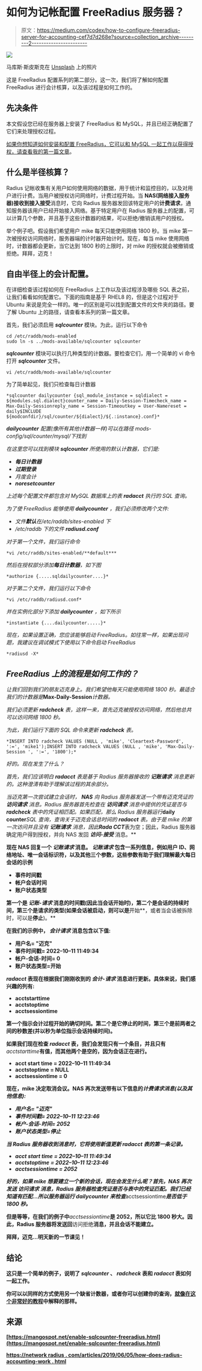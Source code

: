 # 如何为记帐配置 FreeRadius 服务器？

> 原文：<https://medium.com/codex/how-to-configure-freeradius-server-for-accounting-cef7d7d268e?source=collection_archive---------2----------------------->

![](img/99a374864ae81c4ec9062061e65806bb.png)

马库斯·斯皮斯克在 [Unsplash](https://unsplash.com?utm_source=medium&utm_medium=referral) 上的照片

这是 FreeRadius 配置系列的第二部分。这一次，我们将了解如何配置 FreeRadius 进行会计核算，以及该过程是如何工作的。

## **先决条件**

本文假设您已经在服务器上安装了 FreeRadius 和 MySQL，并且已经正确配置了它们来处理授权过程。

[如果你想知道如何安装和配置 FreeRadius，它可以和 MySQL 一起工作以获得授权，请查看我的第一篇文章](/codex/configure-freeradius-to-use-mysql-on-linux-95fa546cc3a7)。

## 什么是半径核算？

Radius 记帐收集有关用户如何使用网络的数据，用于统计和监控目的，以及对用户进行计费。当用户被授权访问网络时，计费过程开始。当 **NAS(网络接入服务器)**接收到**接入接受**消息时，它向 Radius 服务器发回该特定用户的**计费请求**，通知服务器该用户已经开始接入网络。基于特定用户在 Radius 服务器上的配置，可以计算几个参数，并且基于这些计数器的结果，可以拒绝/撤销该用户的授权。

举个例子吧。假设我们希望用户 mike 每天只能使用网络 1800 秒。当 mike 第一次被授权访问网络时，服务器端的计时器开始计时。现在，每当 mike 使用网络时，计数器都会更新，当它达到 1800 秒的上限时，对 mike 的授权就会被撤销或拒绝。拜拜，迈克！

## 自由半径上的会计配置。

在详细检查该过程如何在 FreeRadius 上工作以及该过程涉及哪些 SQL 表之前，让我们看看如何配置它。下面的指南是基于 RHEL8 的，但是这个过程对于 Ubuntu 来说是完全一样的。唯一的区别是可以找到配置文件的文件夹的路径。要了解 Ubuntu 上的路径，请查看本系列的第一篇文章。

首先，我们必须启用 ***sqlcounter*** 模块。为此，运行以下命令

```
cd /etc/raddb/mods-enabled
sudo ln -s ../mods-available/sqlcounter sqlcounter
```

***sqlcounter*** 模块可以执行几种类型的计数器。要检查它们，用一个简单的 vi 命令打开 ***sqlcounter*** 文件。

```
vi /etc/raddb/mods-available/sqlcounter
```

为了简单起见，我们只检查每日计数器

```
*sqlcounter dailycounter {sql_module_instance = sqldialect = ${modules.sql.dialect}counter_name = Daily-Session-Timecheck_name = Max-Daily-Sessionreply_name = Session-Timeoutkey = User-Namereset = daily$INCLUDE ${modconfdir}/sql/counter/${dialect}/${.:instance}.conf}*
```

****dailycounter*** 配置(像所有其他计数器一样)可以在路径 mods-config/sql/counter/mysql/下找到*

*在这里您可以找到模块 ***sqlcounter*** 所使用的默认计数器，它们是:*

*   ***每日计数器***
*   ***过期登录***
*   *月度会计*
*   ***noresetcounter***

*上述每个配置文件都包含对 MySQL 数据库上的表 **radacct** 执行的 SQL 查询。*

*为了使 FreeRadius 能够使用 ***dailycounter*** ，我们必须修改两个文件:*

*   *文件**默认**在/etc/raddb/sites-enabled 下*
*   */etc/raddb 下的文件 **radiusd.conf***

*对于第一个文件，我们运行命令*

```
*vi /etc/raddb/sites-enabled/**default***
```

*然后在授权部分添加**每日计数器**，如下图*

```
*authorize {.....sqldailycounter....}*
```

*对于第二个文件，我们运行以下命令*

```
*vi /etc/raddb/radiusd.conf*
```

*并在实例化部分下添加 **dailycounter** ，如下所示*

```
*instantiate {....dailycounter.....}*
```

*现在，如果设置正确，您应该能够启动 FreeRadius。如往常一样，如果出现问题，我建议在调试模式下使用以下命令启动 FreeRadius*

```
*radiusd -X*
```

## *FreeRadius 上的流程是如何工作的？*

*让我们回到我们的朋友迈克身上。我们希望他每天只能使用网络 1800 秒。最适合我们的计数器是***Max-Daily-Session***计数器。*

*我们必须更新 ***radcheck*** 表，这样一来，首先迈克被授权访问网络，然后他总共可以访问网络 1800 秒。*

*为此，我们运行下面的 SQL 命令来更新 ***radcheck*** 表。*

```
*INSERT INTO radcheck VALUES (NULL , 'mike', 'Cleartext-Password', ':=', 'mike1');INSERT INTO radcheck VALUES (NULL , 'mike', 'Max-Daily-Session ', ':=', '1800');*
```

*好的。现在发生了什么？*

*首先，我们应该明白 ***radacct*** 表是基于 Radius 服务器接收的 ***记账请求*** 消息更新的。这种澄清有助于理解该过程的其余部分。*

*当迈克第一次尝试建立会话时， **NAS** 向 Radius 服务器发送一个带有迈克凭证的 ***访问请求*** 消息。Radius 服务器首先检查在 ***访问请求*** 消息中提供的凭证是否与 ***radcheck*** 表中的凭证相匹配。如果匹配，那么 Radius 服务器运行***daily counter***SQL 查询，查询关于迈克会话总时间的 ***radacct*** 表。由于是 mike 的第一次访问并且没有 ***记账请求*** 消息，因此****Rada CCT***表为空；因此，Radius 服务器确定用户得到授权，并向 NAS 发回 ***访问-接受*** 消息。**

**现在 NAS 回复一个 ***记账请求*** 消息。 ***记账请求*** 包含一系列信息，例如用户 ID、网络地址、唯一会话标识符，以及其他三个参数，这些参数有助于我们理解最大每日会话的示例**

*   **事件时间戳**
*   **帐户会话时间**
*   **账户状态类型**

**第一个是 ***记账-请求*** 消息的时间戳(因此当会话开始时)，第二个是会话的持续时间，第三个是请求的类型(如果会话被启动，则可以是**开始**，或者当会话被拆除时，可以是**停止**)。**

**在我们的示例中， ***会计请求*** 消息包含以下值:**

*   **用户名= "迈克"**
*   **事件时间戳= 2022–10–11 11:49:34**
*   **帐户-会话-时间= 0**
*   **账户状态类型=开始**

*****radacct*** 表现在根据我们刚刚收到的 ***会计-请求*** 消息进行更新。具体来说，我们感兴趣的列有:**

*   **acctstarttime**
*   **acctstoptime**
*   **acctsessiontime**

**第一个指示会计过程开始的确切时间。第二个是它停止的时间，第三个是前两者之间的秒数差(并以秒为单位指示会话持续时间)。**

**如果我们现在检查 ***radacct*** 表，我们会发现只有一个条目，并且只有***acctstarttime***有值，而其他两个是空的，因为会话正在进行。**

*   **acct start time = 2022–10–11 11:49:34**
*   **acctstoptime = NULL**
*   **acctsessiontime = 0**

**现在，mike 决定取消会议。NAS 再次发送带有以下信息的*计费请求消息(以及其他信息):***

*   ***用户名= "迈克"***
*   ***事件时间戳= 2022–10–11 12:23:46***
*   ***帐户-会话-时间= 2052***
*   ***账户状态类型=停止***

***当 Radius 服务器收到消息时，它将使用新值更新 **radacct** 表的第一条记录。***

*   ***acct start time = 2022–10–11 11:49:34***
*   ***acctstoptime = 2022–10–11 12:23:46***
*   ***acctsessiontime = 2052***

***好的，如果 mike 想要建立一个新的会话，现在会发生什么呢？首先，NAS 再次发送 ***访问请求*** 消息，Radius 服务器检查凭证是否与表中的凭证匹配。我们已经知道有匹配…所以服务器运行 ***dailycounter*** 来检查***acctsessiontime***是否低于 1800 秒。***

**但是等等，在我们的例子中***acctsessiontime***是 2052，所以它比 1800 秒大。因此，Radius 服务器将发送回**访问拒绝**消息，并且会话不能建立。**

**拜拜，迈克…明天新的一节课见！**

## ****结论****

**这只是一个简单的例子，说明了 ***sqlcounter*** 、 ***radcheck*** 表和 ***radacct*** 表如何一起工作。**

**你可以以同样的方式使用另一个缺省计数器，或者你可以创建你的查询，[就像在这个非常好的教程](https://mangospot.net/enable-sqlcounter-freeradius.html)中解释的那样。**

## **来源**

**[https://mangospot.net/enable-sqlcounter-freeradius.html](https://mangospot.net/enable-sqlcounter-freeradius.html)**

**[https://network radius . com/articles/2019/06/05/how-does-radius-accounting-work . html](https://networkradius.com/articles/2019/06/05/how-does-radius-accounting-work.html)**